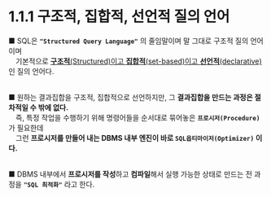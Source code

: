 # 1.1.1 구조적, 집합적, 선언적 질의 언어

■ SQL은 __`"Structured Query Language"`__ 의 줄임말이며 말 그대로 구조적 질의 언어이며<br>
&emsp;기본적으로 [**구조적**(Structured)이고 **집합적**(set-based)이고 **선언적**(declarative)]()인 질의 언어다.<br><br>

■ 원하는 결과집합을 구조적, 집합적으로 선언하지만, 그 **결과집합을 만드는 과정은 절차적일 수 밖에 없다.**<br>
&emsp;즉, 특정 작업을 수행하기 위해 명령어들을 순서대로 묶어놓은 **`프로시저(Procedure)`** 가 필요한데<br>
&emsp;그런 **프로시저를 만들어 내는 DBMS 내부 엔진이 바로 `SQL옵티마이저(Optimizer)` 이다.**<br><br>

■ DBMS 내부에서 **프로시저를 작성**하고 **컴파일**해서 실행 가능한 상태로 만드는 전 과정을 **`"SQL 최적화"`** 라고 한다.<br>

